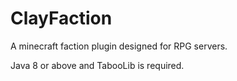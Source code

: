 # ClayFaction
A minecraft faction plugin designed for RPG servers.

Java 8 or above and TabooLib is required.
